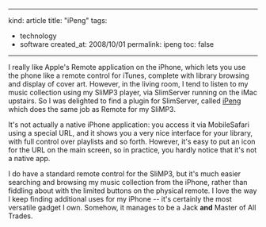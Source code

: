 -----
kind: article
title: "iPeng"
tags:
- technology
- software
created_at: 2008/10/01
permalink: ipeng
toc: false
-----

<p>I really like Apple's Remote application on the iPhone, which lets you use the phone like a remote control for iTunes, complete with library browsing and display of cover art. However, in the living room, I tend to listen to my music collection using my SliMP3 player, via SlimServer running on the iMac upstairs. So I was delighted to find a plugin for SlimServer, called <a href="http://penguinlovesmusic.de/?page_id=27">iPeng</a> which does the same job as Remote for my SliMP3.</p>

<p>It's not actually a native iPhone application: you access it via MobileSafari using a special URL, and it shows you a very nice interface for your library, with full control over playlists and so forth. However, it's easy to put an icon for the URL on the main screen, so in practice, you hardly notice that it's not a native app.</p>

<p>I do have a standard remote control for the SliMP3, but it's much easier searching and browsing my music collection from the iPhone, rather than fiddling about with the limited buttons on the physical remote. I love the way I keep finding additional uses for my iPhone -- it's certainly the most versatile gadget I own. Somehow, it manages to be a Jack <strong>and</strong> Master of All Trades.</p>


